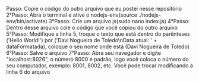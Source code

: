 Passo: Copie o código do outro arquivo que eu postei nesse repositório 2°Passo: Abra o terminal e ative o nodejs-env(source ./nodejs-env/bin/activate) 3°Passo: Crie um arquivo js(sudo nano index.js) 4°Passo: Dentro desse arquivo cole o código que você copiou do outro arquivo 5°Passo: Modifique a linha 5, troque o texto que está dentro do parênteses ('Hello World!') por ('Davi Nogueira de Toledo\nData atual: ' + dataFormatada), coloque o seu nome onde está (Davi Nogueira de Toledo) 6°Passo: Salve o arquivo 7°Passo: Abra seu navegador e digite "localhost:8026", o número 8000 é padrão, logo você coloca o número do seu computador, exemplo: 8001, 8002, etc. Você pode trocar modificando a linha 6 do arquivo
